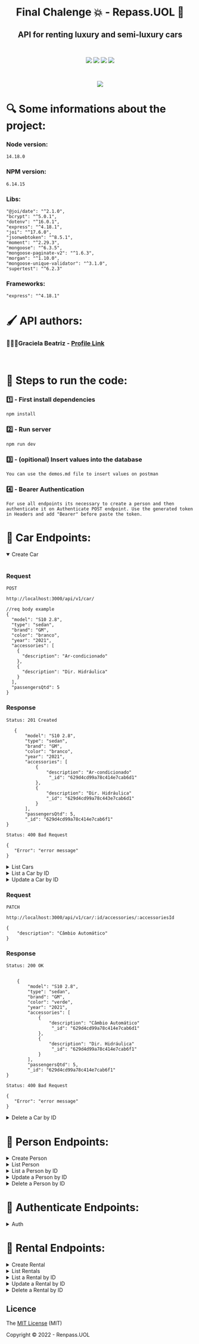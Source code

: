<h1 align="center">Final Chalenge 💥 - Repass.UOL 🚙</h1> 

<h2 align="center"> API for renting luxury and semi-luxury cars </h2>
</br>
<p align="center">
 <img src="https://img.shields.io/badge/JavaScript-323330?style=for-the-badge&logo=javascript&logoColor=F7DF1E"/>
 <img src="https://img.shields.io/badge/Node.js-43853D?style=for-the-badge&logo=node.js&logoColor=white"/>
 <img src="https://img.shields.io/badge/MongoDB-4EA94B?style=for-the-badge&logo=mongodb&logoColor=white"/>
 <img src="https://img.shields.io/badge/Express.js-404D59?style=for-the-badge"/>
</p>
</br>
<p align="center">
<img src="http://img.shields.io/static/v1?label=STATUS&message=%20DEVELOPING&color=&style=for-the-badge"/>
</p>

<h1 align> 🔍 Some informations about the project: </h1>

### Node version:
```
14.18.0
```
### NPM version:
```
6.14.15
```
### Libs:
```
"@joi/date": "^2.1.0",
"bcrypt": "^5.0.1",
"dotenv": "^16.0.1",
"express": "^4.18.1",
"joi": "^17.6.0",
"jsonwebtoken": "^8.5.1",
"moment": "^2.29.3",
"mongoose": "^6.3.5",
"mongoose-paginate-v2": "^1.6.3",
"morgan": "^1.10.0",
"mongoose-unique-validator": "^3.1.0",
"supertest": "^6.2.3"
```
### Frameworks:
```
"express": "^4.18.1"
```

<h1 align=> 🖌️ API authors: </h1>

### 👩🏾‍💻Graciela Beatriz - [Profile Link](https://github.com/gracicomc)
</br>

<h1> 👣 Steps to run the code: </h1>

### 1️⃣ - First install dependencies

    npm install

### 2️⃣ - Run server

    npm run dev

### 3️⃣ - (opitional) Insert values into the database

    You can use the demos.md file to insert values on postman 

### 4️⃣ - Bearer Authentication

    For use all endpoints its necessary to create a person and then authenticate it on Authenticate POST endpoint. Use the generated token in Headers and add "Bearer" before paste the token.

<h1 align> 📁 Car Endpoints: </h1>

<details open>
<summary>Create Car</summary>
<br>

### Request

`POST`

    http://localhost:3000/api/v1/car/ 
    
    
```
//req body example
{
  "model": "S10 2.8",
  "type": "sedan",
  "brand": "GM",
  "color": "branco",
  "year": "2021",
  "accessories": [
    {
      "description": "Ar-condicionado"
    },
    {
      "description": "Dir. Hidráulica"
    }
  ],
  "passengersQtd": 5
}
``` 
    
### Response

`Status: 201 Created`

 ```
    {
        "model": "S10 2.8",
        "type": "sedan",
        "brand": "GM",
        "color": "branco",
        "year": "2021",
        "accessories": [
            {
                "description": "Ar-condicionado"
                 "_id": "629d4cd99a78c414e7cab6d1"
            },
            {
                "description": "Dir. Hidráulica"
                "_id": "629d4cd99a78c443e7cab6d1"
            }
        ],
        "passengersQtd": 5,
        "_id": "629d4cd99a78c414e7cab6f1"
}

 ```
    
    
`Status: 400 Bad Request`
 ```
{
    "Error": "error message"
}
 ```
</details>

<details>
<summary>List Cars</summary>
<br>

### Request

`GET`

    http://localhost:3000/api/v1/car/

`You can customize the pagination using query parameters`

```
example:
page: 2
perPage: 5
``` 
    
### Response

`Status: 200 OK`

 ```
 {
    "vehicles": [
        {
            "model": "S10 2.8",
            "type": "sedan",
            "brand": "GM",
            "color": "branco",
            "year": "2021",
            "accessories": [
                {
                    "description": "Ar-condicionado"
                    "_id": "629d4cd99a78c414e7cab6d1"
                },
                {
                    "description": "Dir. Hidráulica"
                    "_id": "629d4cd99a78c443e7cab6d1"
                }
            ],
        "passengersQtd": 5,
        "_id": "629d4cd99a78c414e7cab6f1"
        }
    ],
    "total": 1,
    "offset": 1,
    "limit": 100,
    "offsets": 1
}

 ```
    
    
`Status: 400 Bad Request`
 ```
{
    "Error": "error message"
}
 ```
</details>

<details>
<summary>List a Car by ID</summary>
<br>

### Request

`GET`

    http://localhost:3000/api/v1/car/:id
    
### Response

`Status: 200 OK`

 ```
    {
        "model": "S10 2.8",
        "type": "sedan",
        "brand": "GM",
        "color": "branco",
        "year": "2021",
        "accessories": [
            {
                "description": "Ar-condicionado"
                 "_id": "629d4cd99a78c414e7cab6d1"
            },
            {
                "description": "Dir. Hidráulica"
                "_id": "629d4cd99a78c443e7cab6d1"
            }
        ],
        "passengersQtd": 5,
        "_id": "629d4cd99a78c414e7cab6f1"
}

 ```
    
`Status: 400 Bad Request`
 ```
{
    "Error": "error message"
}
 ```
</details>

<details>
<summary>Update a Car by ID</summary>
<br>

### Request

`PATCH`

    http://localhost:3000/api/v1/car/:id

 ```
{
     "color": "verde"
}
 ```
    
### Response

`Status: 200 OK`
```

    {
        "model": "S10 2.8",
        "type": "sedan",
        "brand": "GM",
        "color": "verde",
        "year": "2021",
        "accessories": [
            {
                "description": "Ar-condicionado"
                 "_id": "629d4cd99a78c414e7cab6d1"
            },
            {
                "description": "Dir. Hidráulica"
                "_id": "629d4cd99a78c443e7cab6d1"
            }
        ],
        "passengersQtd": 5,
        "_id": "629d4cd99a78c414e7cab6f1"
}
```
    
`Status: 400 Bad Request`
 ```
{
    "Error": "error message"
}
 ```
</details>

### Request

`PATCH`

    http://localhost:3000/api/v1/car/:id/accessories/:accessoriesId

 ```
{
     "description": "Câmbio Automático"
}
 ```
    
### Response

`Status: 200 OK`
```

    {
        "model": "S10 2.8",
        "type": "sedan",
        "brand": "GM",
        "color": "verde",
        "year": "2021",
        "accessories": [
            {
                "description": "Câmbio Automático"
                 "_id": "629d4cd99a78c414e7cab6d1"
            },
            {
                "description": "Dir. Hidráulica"
                 "_id": "629d4d99a78c414e7cab6f1"
            }
        ],
        "passengersQtd": 5,
        "_id": "629d4cd99a78c414e7cab6f1"
}
```
    
`Status: 400 Bad Request`
 ```
{
    "Error": "error message"
}
 ```
</details>

<details>
<summary>Delete a Car by ID</summary>
<br>

### Request

`DELETE`

    http://localhost:3000/api/v1/car/:id
    
### Response

`Status: 204 No Content`

    
`Status: 400 Bad Request`
 ```
{
    "Error": "error message"
}
 ```
</details>

<h1 align> 📁 Person Endpoints: </h1>

<details>
<summary>Create Person</summary>
<br>

### Request

`POST`

    http://localhost:3000/api/v1/person/ 
    
    
```
//req body example
{
  "name": "João Lopes",
  "cpf": "131.147.860-49",
  "birthDay": "03/03/1998",
  "email": "joazinho@email.com",
  "password": "123456",
  "canDrive": "yes"
}

``` 
    
### Response

`Status: 201 Created`

 ```
{
    "name": "João Lopes",
    "cpf": "131.147.860-49",
    "birthDay": "03/03/1998",
    "email": "joazinho@email.com",
    "password": "$2b$10$YNHg1.71HVvbfpcfPwoBOuT6A460yM83kKgDOI6EiC2FBVD5QtTJG",
    "canDrive": "yes",
    "_id": "629d51cc9a78c414e7cab6f5"
}

 ```
     
`Status: 400 Bad Request`
 ```
{
    "Error": "error message"
}
 ```
</details>

<details>
<summary>List Person</summary>
<br>

### Request

`GET`

    http://localhost:3000/api/v1/person/

`You can customize the pagination using query parameters`

```
example:
page: 2
perPage: 5
``` 
    
### Response

`Status: 200 OK`

 ```
{
    "people": [
        {
            "_id": "629d51cc9a78c414e7cab6f5",
            "name": "João Lopes",
            "cpf": "131.147.860-49",
            "birthDay": "03/03/1998",
            "email": "joazinho@email.com",
            "password": "$2b$10$YNHg1.71HVvbfpcfPwoBOuT6A460yM83kKgDOI6EiC2FBVD5QtTJG",
            "canDrive": "yes"
        }
    ],
    "total": 1,
    "offset": 1,
    "limit": 100,
    "offsets": 1
}

 ```
    
    
`Status: 400 Bad Request`
 ```
{
    "Error": "error message"
}
 ```
</details>

<details>
<summary>List a Person by ID</summary>
<br>

### Request

`GET`

    http://localhost:3000/api/v1/person/:id
    
### Response

`Status: 200 OK`

 ```
{
    "name": "João Lopes",
    "cpf": "131.147.860-49",
    "birthDay": "03/03/1998",
    "email": "joazinho@email.com",
    "password": "$2b$10$YNHg1.71HVvbfpcfPwoBOuT6A460yM83kKgDOI6EiC2FBVD5QtTJG",
    "canDrive": "yes",
    "_id": "629d51cc9a78c414e7cab6f5"
}
 ```
    
`Status: 400 Bad Request`
 ```
{
    "Error": "error message"
}
 ```
</details>

<details>
<summary>Update a Person by ID</summary>
<br>

### Request

`PATCH`

    http://localhost:3000/api/v1/person/:id

 ```
{
     "name": "João Lopes Gomes"
}
 ```
    
### Response

`Status: 200 OK`
```
{
    "name": "João Lopes Gomes",
    "cpf": "131.147.860-49",
    "birthDay": "03/03/1998",
    "email": "joazinho@email.com",
    "password": "$2b$10$YNHg1.71HVvbfpcfPwoBOuT6A460yM83kKgDOI6EiC2FBVD5QtTJG",
    "canDrive": "yes",
    "_id": "629d51cc9a78c414e7cab6f5"
}
```
    
`Status: 400 Bad Request`
 ```
{
    "Error": "error message"
}
 ```
</details>

<details>
<summary>Delete a Person by ID</summary>
<br>

### Request

`DELETE`

    http://localhost:3000/api/v1/person/:id
    
### Response

`Status: 204 No Content`

    
`Status: 400 Bad Request`
 ```
{
    "Error": "error message"
}
 ```
</details>

<h1 align> 📁 Authenticate Endpoints: </h1>

<details>
<summary>Auth</summary>
<br>

### Request

`POST`

    http://localhost:3000/api/v1/authenticate/ 
    
    
```
//req body example
    {
        "email": "joazinho@email.com",
        "password": "123456"
    }
``` 
### Response

`Status: 201 Created`

 ```
{
    "email": "joazinho@email.com",
    "canDrive": "yes",
    "token": "eyJhbGciOiJIUzI1NiIsInR5cCI6IkpXVCJ9.eyJpZCI6IjYyOWQ1MWNjOWE3OGM0MTRlN2NhYjZmNSIsImlhdCI6MTY1NDQ4ODc2NCwiZXhwIjoxNjU0NTc1MTY0fQ.7OM35NEznykrb4KwYpDhTJAY7fPhXCXaMV5xKH3g3cs"
}

 ```
#### ❗ That's the token you must copy and paste in Headers of requisition
    
    
`Status: 400 Bad Request`
 ```
{
    "Error": "error message"
}
 ```
</details>

<h1 align> 📁 Rental Endpoints: </h1>

<details>
<summary>Create Rental</summary>
<br>

### Request

`POST`

    http://localhost:3000/api/v1/rental/ 
    
    
```
//req body example
{
    "name": "Localiza Rent a Car",
    "cnpj": "50.261.481/0001-67",
    "activities": "Aluguel de Carros",
    "address": [
        {
            "zipCode": "96200-200",
            "number": "200",
            "isFilial": true
        }
    ]
}
``` 
    
### Response

`Status: 201 Created`

 ```
{
    "_id": "62a91925d10cc4c0f9b70971",
    "name": "Localiza aí",
    "cnpj": "40.764.224/0001-94",
    "activities": "teste",
    "address": [
        {
            "zipCode": "96200-200",
            "street": "Rua General Canabarro",
            "number": 1234,
            "city": "Rio Grande",
            "district": "Centro",
            "state": "RS",
            "complement": "",
            "isFilial": false,
            "_id": "62a91b272af92ef23d601157"
        }
    ]
}
 ```
    
    
`Status: 400 Bad Request`
 ```
{
    "Error": "error message"
}
 ```
</details>

<details>
<summary> List Rentals </summary>
<br>

### Request

`GET`

    http://localhost:3000/api/v1/rental/

`You can customize the pagination using query parameters`

```
example:
page: 2
perPage: 5
``` 
    
### Response

`Status: 200 OK`

 ```
{
    "rentals": [
        {
            "_id": "62a91925d10cc4c0f9b70971",
            "name": "Localiza aí",
            "cnpj": "40.764.224/0001-94",
            "activities": "teste",
            "address": [
                {
                    "zipCode": "96200-200",
                    "street": "Rua General Canabarro",
                    "number": 1234,
                    "city": "Rio Grande",
                    "district": "Centro",
                    "state": "RS",
                    "complement": "",
                    "isFilial": false,
                    "_id": "62a91b272af92ef23d601157"
                }
            ]
        }
    ],
    "total": 2,
    "offset": 1,
    "limit": 10,
    "offsets": 1
}
 ```
    
    
`Status: 400 Bad Request`
 ```
{
    "Error": "error message"
}
 ```
</details>

<details>
<summary>List a Rental by ID</summary>
<br>

### Request

`GET`

    http://localhost:3000/api/v1/rental/:id
    
### Response

`Status: 200 OK`

 ```
        {
            "_id": "62a91925d10cc4c0f9b70971",
            "name": "Localiza aí",
            "cnpj": "40.764.224/0001-94",
            "activities": "teste",
            "address": [
                {
                    "zipCode": "96200-200",
                    "street": "Rua General Canabarro",
                    "number": 1234,
                    "city": "Rio Grande",
                    "district": "Centro",
                    "state": "RS",
                    "complement": "",
                    "isFilial": false,
                    "_id": "62a91b272af92ef23d601157"
                }
            ]
        }
 ```
    
`Status: 400 Bad Request`
 ```
{
    "Error": "error message"
}
 ```
</details>

<details>
<summary>Update a Rental by ID</summary>
<br>

### Request

`PATCH`

    http://localhost:3000/api/v1/rental/:id

 ```
{
     "name": "Localiza"
}
 ```
    
### Response

`Status: 200 OK`
```
        {
            "_id": "62a91925d10cc4c0f9b70971",
            "name": "Localiza",
            "cnpj": "40.764.224/0001-94",
            "activities": "teste",
            "address": [
                {
                    "zipCode": "96200-200",
                    "street": "Rua General Canabarro",
                    "number": 1234,
                    "city": "Rio Grande",
                    "district": "Centro",
                    "state": "RS",
                    "complement": "",
                    "isFilial": false,
                    "_id": "62a91b272af92ef23d601157"
                }
            ]
        }
```
    
`Status: 400 Bad Request`
 ```
{
    "Error": "error message"
}
 ```
</details>

<details>
<summary>Delete a Rental by ID</summary>
<br>

### Request

`DELETE`

    http://localhost:3000/api/v1/rental/:id
    
### Response

`Status: 204 No Content`

    
`Status: 400 Bad Request`
 ```
{
    "Error": "error message"
}
 ```
</details>


## Licence

The [MIT License]() (MIT)

Copyright :copyright: 2022 - Renpass.UOL

